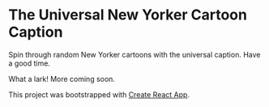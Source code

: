 # The Universal New Yorker Cartoon Caption

Spin through random New Yorker cartoons with the universal caption. Have a good time.

What a lark! More coming soon.

This project was bootstrapped with [Create React App](https://github.com/facebookincubator/create-react-app).
